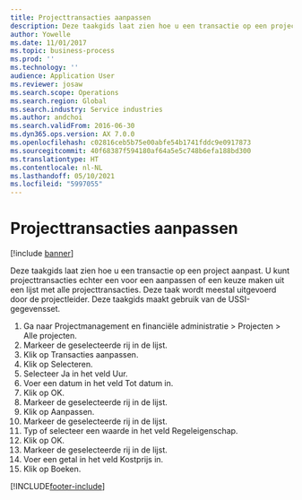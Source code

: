 ```yaml
---
title: Projecttransacties aanpassen
description: Deze taakgids laat zien hoe u een transactie op een project aanpast.
author: Yowelle
ms.date: 11/01/2017
ms.topic: business-process
ms.prod: ''
ms.technology: ''
audience: Application User
ms.reviewer: josaw
ms.search.scope: Operations
ms.search.region: Global
ms.search.industry: Service industries
ms.author: andchoi
ms.search.validFrom: 2016-06-30
ms.dyn365.ops.version: AX 7.0.0
ms.openlocfilehash: c02816ceb5b75e00abfe54b1741fddc9e0917873
ms.sourcegitcommit: 40f68387f594180af64a5e5c748b6efa188bd300
ms.translationtype: HT
ms.contentlocale: nl-NL
ms.lasthandoff: 05/10/2021
ms.locfileid: "5997055"
---
```

# <a name="adjust-project-transactions"></a>Projecttransacties aanpassen

[!include [banner](../../includes/banner.md)]

Deze taakgids laat zien hoe u een transactie op een project aanpast. U kunt projecttransacties echter een voor een aanpassen of een keuze maken uit een lijst met alle projecttransacties. Deze taak wordt meestal uitgevoerd door de projectleider. Deze taakgids maakt gebruik van de USSI-gegevensset.

1. Ga naar Projectmanagement en financiële administratie > Projecten > Alle projecten. 
2. Markeer de geselecteerde rij in de lijst. 
3. Klik op Transacties aanpassen. 
4. Klik op Selecteren. 
5. Selecteer Ja in het veld Uur. 
6. Voer een datum in het veld Tot datum in. 
7. Klik op OK. 
8. Markeer de geselecteerde rij in de lijst. 
9. Klik op Aanpassen. 
10. Markeer de geselecteerde rij in de lijst. 
11. Typ of selecteer een waarde in het veld Regeleigenschap. 
12. Klik op OK. 
13. Markeer de geselecteerde rij in de lijst. 
14. Voer een getal in het veld Kostprijs in. 
15. Klik op Boeken. 


[!INCLUDE[footer-include](../../includes/footer-banner.md)]